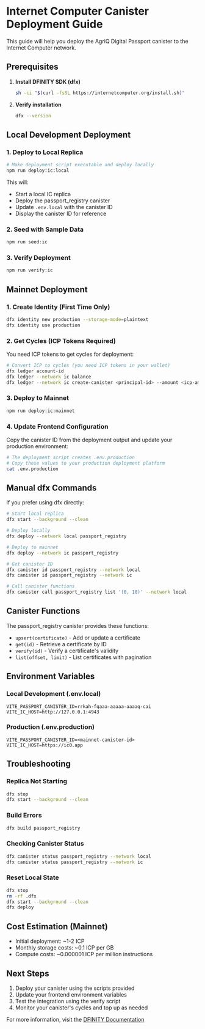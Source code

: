 # Internet Computer Canister Deployment Guide

This guide will help you deploy the AgriQ Digital Passport canister to the Internet Computer network.

## Prerequisites

1. **Install DFINITY SDK (dfx)**
   ```bash
   sh -ci "$(curl -fsSL https://internetcomputer.org/install.sh)"
   ```

2. **Verify installation**
   ```bash
   dfx --version
   ```

## Local Development Deployment

### 1. Deploy to Local Replica

```bash
# Make deployment script executable and deploy locally
npm run deploy:ic:local
```

This will:
- Start a local IC replica
- Deploy the passport_registry canister
- Update `.env.local` with the canister ID
- Display the canister ID for reference

### 2. Seed with Sample Data

```bash
npm run seed:ic
```

### 3. Verify Deployment

```bash
npm run verify:ic
```

## Mainnet Deployment

### 1. Create Identity (First Time Only)

```bash
dfx identity new production --storage-mode=plaintext
dfx identity use production
```

### 2. Get Cycles (ICP Tokens Required)

You need ICP tokens to get cycles for deployment:

```bash
# Convert ICP to cycles (you need ICP tokens in your wallet)
dfx ledger account-id
dfx ledger --network ic balance
dfx ledger --network ic create-canister <principal-id> --amount <icp-amount>
```

### 3. Deploy to Mainnet

```bash
npm run deploy:ic:mainnet
```

### 4. Update Frontend Configuration

Copy the canister ID from the deployment output and update your production environment:

```bash
# The deployment script creates .env.production
# Copy these values to your production deployment platform
cat .env.production
```

## Manual dfx Commands

If you prefer using dfx directly:

```bash
# Start local replica
dfx start --background --clean

# Deploy locally
dfx deploy --network local passport_registry

# Deploy to mainnet
dfx deploy --network ic passport_registry

# Get canister ID
dfx canister id passport_registry --network local
dfx canister id passport_registry --network ic

# Call canister functions
dfx canister call passport_registry list '(0, 10)' --network local
```

## Canister Functions

The passport_registry canister provides these functions:

- `upsert(certificate)` - Add or update a certificate
- `get(id)` - Retrieve a certificate by ID
- `verify(id)` - Verify a certificate's validity
- `list(offset, limit)` - List certificates with pagination

## Environment Variables

### Local Development (.env.local)
```
VITE_PASSPORT_CANISTER_ID=rrkah-fqaaa-aaaaa-aaaaq-cai
VITE_IC_HOST=http://127.0.0.1:4943
```

### Production (.env.production)
```
VITE_PASSPORT_CANISTER_ID=<mainnet-canister-id>
VITE_IC_HOST=https://ic0.app
```

## Troubleshooting

### Replica Not Starting
```bash
dfx stop
dfx start --background --clean
```

### Build Errors
```bash
dfx build passport_registry
```

### Checking Canister Status
```bash
dfx canister status passport_registry --network local
dfx canister status passport_registry --network ic
```

### Reset Local State
```bash
dfx stop
rm -rf .dfx
dfx start --background --clean
dfx deploy
```

## Cost Estimation (Mainnet)

- Initial deployment: ~1-2 ICP
- Monthly storage costs: ~0.1 ICP per GB
- Compute costs: ~0.000001 ICP per million instructions

## Next Steps

1. Deploy your canister using the scripts provided
2. Update your frontend environment variables
3. Test the integration using the verify script
4. Monitor your canister's cycles and top up as needed

For more information, visit the [DFINITY Documentation](https://docs.dfinity.org/)